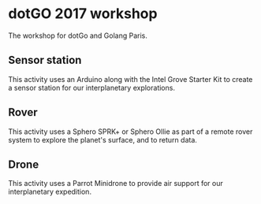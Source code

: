 # dotGO 2017 workshop

The workshop for dotGo and Golang Paris.

## Sensor station

This activity uses an Arduino along with the Intel Grove Starter Kit to create a sensor station for our interplanetary explorations.

## Rover

This activity uses a Sphero SPRK+ or Sphero Ollie as part of a remote rover system to explore the planet's surface, and to return data.

## Drone

This activity uses a Parrot Minidrone to provide air support for our interplanetary expedition.
